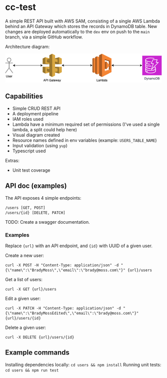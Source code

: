 cc-test
=======

A simple REST API built with AWS SAM, consisting of a single AWS Lambda behind an API Gateway which stores the records in DynamoDB table. New changes are deployed automatically to the `dev` env on push to the `main` branch, via a simple GitHub workflow.

Architecture diagram:

![architecture diagram](./diagram.png)

Capabilities
------------

* Simple CRUD REST API
* A deployment pipeline
* IAM roles used
* Lambda have a minimum required set of permissions (I've used a single lambda, a split could help here)
* Visual diagram created
* Resource names defined in env variables (example: `USERS_TABLE_NAME`)
* Input validation (using `yup`)
* Typescript used

Extras:

* Unit test coverage


API doc (examples)
------------------

The API exposes 4 simple endpoints:
```
/users [GET, POST]
/users/{id} [DELETE, PATCH]
```

TODO: Create a swagger documentation.

### Examples

Replace `{url}` with an API endpoint, and `{id}` with UUID of a given user.

Create a new user:
```
curl -X POST -H "Content-Type: application/json" -d "{\"name\":\"BradyMoss\",\"email\":\"brady@moss.com\"}" {url}/users
```

Get a list of users:
```
curl -X GET {url}/users
```

Edit a given user:
```
curl -X PATCH -H "Content-Type: application/json" -d "{\"name\":\"BradyMossEdited\",\"email\":\"brady@moss.com\"}" {url}/users/{id}
```

Delete a given user:
```
curl -X DELETE {url}/users/{id}
```

Example commands
----------------

Installing dependencies locally: `cd users && npm install`
Running unit tests: `cd users && npm run test`
